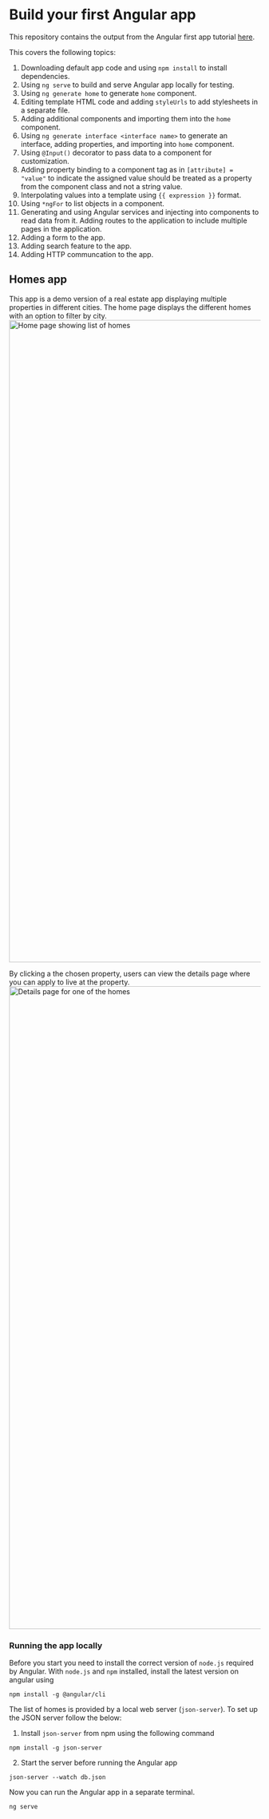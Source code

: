 # Build your first Angular app
This repository contains the output from the Angular first app tutorial [here](https://angular.dev/tutorials/first-app).

This covers the following topics:
1. Downloading default app code and using `npm install` to install dependencies.
2. Using `ng serve` to build and serve Angular app locally for testing.
3. Using `ng generate home` to generate `home` component.
4. Editing template HTML code and adding `styleUrls` to add stylesheets in a separate file.
5. Adding additional components and importing them into the `home` component.
6. Using `ng generate interface <interface name>` to generate an interface, adding properties, and importing into `home` component.
7. Using `@Input()` decorator to pass data to a component for customization.
8. Adding property binding to a component tag as in `[attribute] = "value"` to indicate the assigned value should be treated as a property from the component class and not a string value.
9. Interpolating values into a template using `{{ expression }}` format.
10. Using `*ngFor` to list objects in a component.
11. Generating and using Angular services and injecting into components to read data from it. Adding routes to the application to include multiple pages in the application.
12. Adding a form to the app.
13. Adding search feature to the app.
14. Adding HTTP communcation to the app.


## Homes app 
This app is a demo version of a real estate app displaying multiple properties in different cities.
The home page displays the different homes with an option to filter by city.
<img width="1287" alt="Home page showing list of homes" src="https://github.com/s1j1k/first-app/assets/89644676/a718de54-9017-43bf-8f36-242ba602621f">


By clicking a the chosen property, users can view the details page where you can apply to live at the property.
<img width="1288" alt="Details page for one of the homes" src="https://github.com/s1j1k/first-app/assets/89644676/727d5499-9be0-42eb-9c97-8cf4c38fb93b">


### Running the app locally
Before you start you need to install the correct version of `node.js` required by Angular.
With `node.js` and `npm` installed, install the latest version on angular using

```
npm install -g @angular/cli
```

The list of homes is provided by a local web server (`json-server`). To set up the JSON server follow the below:
1. Install `json-server` from npm using the following command

```
npm install -g json-server
```

2. Start the server before running the Angular app

```
json-server --watch db.json
```

Now you can run the Angular app in a separate terminal.

```
ng serve
```
